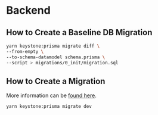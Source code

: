 # Backend

## How to Create a Baseline DB Migration

```bash
yarn keystone:prisma migrate diff \
--from-empty \
--to-schema-datamodel schema.prisma \
--script > migrations/0_init/migration.sql
```

## How to Create a Migration

More information can be [found here](https://keystonejs.com/docs/guides/database-migration).

```bash
yarn keystone:prisma migrate dev
```
